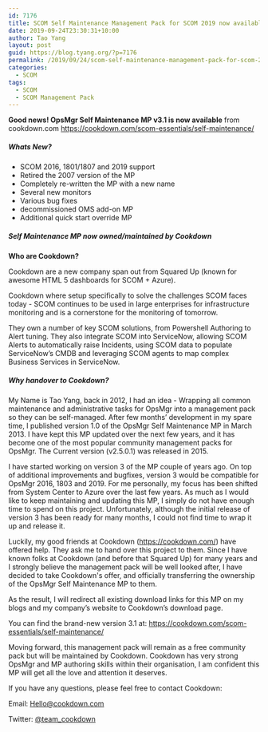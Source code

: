 ```yaml
---
id: 7176
title: SCOM Self Maintenance Management Pack for SCOM 2019 now available
date: 2019-09-24T23:30:31+10:00
author: Tao Yang
layout: post
guid: https://blog.tyang.org/?p=7176
permalink: /2019/09/24/scom-self-maintenance-management-pack-for-scom-2019-now-available/
categories:
  - SCOM
tags:
  - SCOM
  - SCOM Management Pack
---
```

<b>Good news! OpsMgr Self Maintenance MP v3.1 is now available</b> from cookdown.com <a href="https://cookdown.com/scom-essentials/self-maintenance/">https://cookdown.com/scom-essentials/self-maintenance/</a>

<h5>Whats New?</h5>

<ul>
    <li>SCOM 2016, 1801/1807 and 2019 support</li>
    <li>Retired the 2007 version of the MP</li>
    <li>Completely re-written the MP with a new name</li>
    <li>Several new monitors</li>
    <li>Various bug fixes</li>
    <li>decommissioned OMS add-on MP</li>
    <li>Additional quick start override MP</li>
</ul>

<h5>Self Maintenance MP now owned/maintained by Cookdown</h5>

<b>Who are Cookdown?</b>

Cookdown are a new company span out from Squared Up (known for awesome HTML 5 dashboards for SCOM + Azure).

Cookdown where setup specifically to solve the challenges SCOM faces today - SCOM continues to be used in large enterprises for infrastructure monitoring and is a cornerstone for the monitoring of tomorrow.

They own a number of key SCOM solutions, from Powershell Authoring to Alert tuning. They also integrate SCOM into ServiceNow, allowing SCOM Alerts to automatically raise Incidents, using SCOM data to populate ServiceNow’s CMDB and leveraging SCOM agents to map complex Business Services in ServiceNow.

<h5>Why handover to Cookdown?</h5>

My Name is Tao Yang, back in 2012, I had an idea - Wrapping all common maintenance and administrative tasks for OpsMgr into a management pack so they can be self-managed. After few months’ development in my spare time, I published version 1.0 of the OpsMgr Self Maintenance MP in March 2013. I have kept this MP updated over the next few years, and it has become one of the most popular community management packs for OpsMgr. The Current version (v2.5.0.1) was released in 2015.

I have started working on version 3 of the MP couple of years ago. On top of additional improvements and bugfixes, version 3 would be compatible for OpsMgr 2016, 1803 and 2019. For me personally, my focus has been shifted from System Center to Azure over the last few years. As much as I would like to keep maintaining and updating this MP, I simply do not have enough time to spend on this project. Unfortunately, although the initial release of version 3 has been ready for many months, I could not find time to wrap it up and release it.

Luckily, my good friends at Cookdown (<a href="https://cookdown.com/">https://cookdown.com/</a>) have offered help. They ask me to hand over this project to them. Since I have known folks at Cookdown (and before that Squared Up) for many years and I strongly believe the management pack will be well looked after, I have decided to take Cookdown's offer, and officially transferring the ownership of the OpsMgr Self Maintenance MP to them.

As the result, I will redirect all existing download links for this MP on my blogs and my company’s website to Cookdown’s download page.

You can find the brand-new version 3.1 at: <a href="https://cookdown.com/scom-essentials/self-maintenance/">https://cookdown.com/scom-essentials/self-maintenance/</a>

Moving forward, this management pack will remain as a free community pack but will be maintained by Cookdown. Cookdown has very strong OpsMgr and MP authoring skills within their organisation, I am confident this MP will get all the love and attention it deserves.

If you have any questions, please feel free to contact Cookdown:

Email: <a>Hello@cookdown.com</a>

Twitter: <a href="https://u11753937.ct.sendgrid.net/wf/click?upn=YxtzYvLKqjb5xl478-2FqZhPQov2TKDPRCaox7Lb5SXuP1mmDyvlzBLlmZKeN8nAHC_xjSWsxzD3kQUAzEofrlG64h8scsM7tqji-2BxOX9mnziMge4gdPBnX-2B3YYd0LBnNkFYuqm-2F3gi-2FivvtP9d-2B1akL2GI82J3iYJgD6ZLVWLMNvmYPe8XVP0OQm1LnZDO0gca4-2FCm6G-2B9n89W2LXooBWdg4YkTdUVPFScxZDOOKOtwee2YWOk5W5sEzKModNsc8RMMcftIXkyoWK5lD7-2FLlmSzg-3D-3D">@team_cookdown</a>